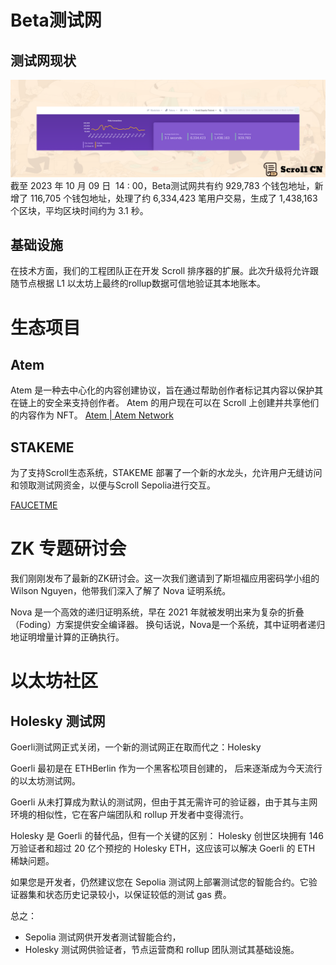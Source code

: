 # Beta测试网

## 测试网现状
![](img/35-1.png)
截至 2023 年 10 月 09 日  14 : 00，Beta测试网共有约 929,783 个钱包地址，新增了 116,705 个钱包地址，处理了约 6,334,423 笔用户交易，生成了 1,438,163 个区块，平均区块时间约为 3.1 秒。

## 基础设施
在技​​术方面，我们的工程团队正在开发 Scroll 排序器的扩展。此次升级将允许跟随节点根据 L1 以太坊上最终的rollup数据可信地验证其本地账本。

# 生态项目
## Atem
Atem 是一种去中心化的内容创建协议，旨在通过帮助创作者标记其内容以保护其在链上的安全来支持创作者。 
Atem 的用户现在可以在 Scroll 上创建并共享他们的内容作为 NFT。
[Atem | Atem Network](https://www.atem.io/)

## STAKEME
为了支持Scroll生态系统，STAKEME 部署了一个新的水龙头，允许用户无缝访问和领取测试网资金，以便与Scroll Sepolia进行交互。 

[FAUCETME](https://scroll.faucetme.pro/)


# ZK 专题研讨会

我们刚刚发布了最新的ZK研讨会。这一次我们邀请到了斯坦福应用密码学小组的 Wilson Nguyen，他带我们深入了解了 Nova 证明系统。

Nova 是一个高效的递归证明系统，早在 2021 年就被发明出来为复杂的折叠（Foding）方案提供安全编译器。 换句话说，Nova是一个系统，其中证明者递归地证明增量计算的正确执行。

# 以太坊社区

## Holesky 测试网

Goerli测试网正式关闭，一个新的测试网正在取而代之：Holesky 

Goerli 最初是在 ETHBerlin 作为一个黑客松项目创建的， 后来逐渐成为今天流行的以太坊测试网。

Goerli 从未打算成为默认的测试网，但由于其无需许可的验证器，由于其与主网环境的相似性，它在客户端团队和 rollup 开发者中变得流行。

Holesky 是 Goerli 的替代品，但有一个关键的区别： Holesky 创世区块拥有 146 万验证者和超过 20 亿个预挖的 Holesky ETH，这应该可以解决 Goerli 的 ETH 稀缺问题。

如果您是开发者，仍然建议您在 Sepolia 测试网上部署测试您的智能合约。它验证器集和状态历史记录较小，以保证较低的测试 gas 费。

总之： 
- Sepolia 测试网供开发者测试智能合约，
- Holesky 测试网供验证者，节点运营商和 rollup 团队测试其基础设施。


